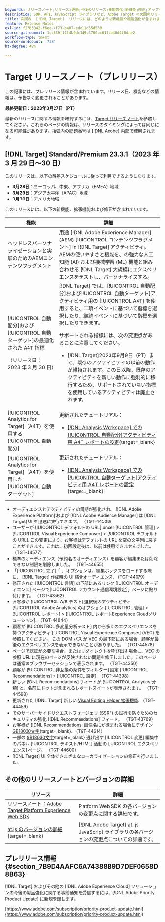 ```yaml
---
keywords: リリースノート;リリース;更新;今後のリリース;機能強化;新機能;修正;アップデート;プレリリース
description: SDK、API、JavaScript ライブラリなど、Adobe Target の次回のリリースに含まれている新機能、機能強化および修正について説明します。
title: 次回の  [!DNL Target]  リリースには、どのような新機能や機能強化が含まれますか？
feature: Release Notes
exl-id: f2783042-f6ee-4f73-b487-ede11d55d530
source-git-commit: 1cc630f12f4b9dc1d9c5700bc6174b40d4f0dae2
workflow-type: tm+mt
source-wordcount: '738'
ht-degree: 48%

---
```


# Target リリースノート（プレリリース）

この記事には、プレリリース情報が含まれています。リリース日、機能などの情報は、予告なく変更されることがあります。

**最終更新日：2023年3月27日（PT）**

最新のリリースに関する情報を確認するには、[Target リリースノート](release-notes.md)を参照してください。これらのページの情報は、リリースのタイミングによっては同じになる可能性があります。括弧内の問題番号は [!DNL Adobe] 内部で使用されます。

## [!DNL Target] Standard/Premium 23.3.1（2023 年 3 月 29 日～30 日）

このリリースは、以下の時差スケジュールに従って利用できるようになります。

* **3月28日**：ヨーロッパ、中東、アフリカ（EMEA）地域
* **3月29日**：アジア太平洋（APAC）地域
* **3月30日**：アメリカ地域

このリリースには、以下の新機能、拡張機能および修正が含まれています。

| 機能 | 詳細 |
|--- |--- |
| ヘッドレスパーソナライゼーションと実験のためのAEMコンテンツフラグメント | 用途 [!DNL Adobe Experience Manager] (AEM) [!UICONTROL コンテンツフラグメント] in [!DNL Target] アクティビティ。 AEMの使いやすさと機能を、の強力な人工知能 (AI) および機械学習 (ML) 機能と組み合わせる [!DNL Target] 大規模にエクスペリエンスをテストし、パーソナライズする。 |
| [!UICONTROL 自動配分]および[!UICONTROL 自動ターゲット]の最適化された A4T 指標<p>（リリース日：2023 年 3 月 30 日） | [!DNL Target] では、[!UICONTROL 自動配分]および[!UICONTROL 自動ターゲット]アクティビティ用の [!UICONTROL A4T] を使用すると、二項イベントに基づいて指標を選択したり、継続イベントに基づいて指標を選択したりできます。<P>サポートされる指標には、次の変更点があることに注意してください。<ul><li>[!DNL Target]2023年9月9日（PT）まで、既存のアクティビティの以前の動作が維持されます。この日以降、既存のアクティビティを新しい動作に強制的に移行するため、サポートされていない指標を使用しているアクティビティは廃止されます。</li></ul> |
| [!UICONTROL Analytics for Target]（A4T）を使用する[!UICONTROL 自動配分] | 更新されたチュートリアル：<ul><li>[ [!DNL Analysis Workspace]  での [!UICONTROL 自動配分]アクティビティ用 A4T レポートの設定](https://experienceleague.adobe.com/docs/target-learn/tutorials/integrations/set-up-a4t-reports-in-analysis-workspace-for-auto-allocate-activities.html?lang=ja){target=_blank}</li></ul> |
| [!UICONTROL Analytics for Target]（A4T）を使用した[!UICONTROL 自動ターゲット] | 更新されたチュートリアル：<ul><li>[ [!DNL Analysis Workspace]  での [!UICONTROL 自動ターゲット]アクティビティ用 A4T レポートの設定](https://experienceleague.adobe.com/docs/target-learn/tutorials/integrations/set-up-a4t-reports-in-analysis-workspace-for-auto-target-activities.html?lang=ja){target=_blank}</li></ul> |

* オーディエンスとアクティビティの同期が強化され、 [!DNL Adobe Experience Platform] および [!DNL Adobe Audience Manager] は [!DNL Target] UI を迅速に実行できます。 （TGT-44568）
* ユーザーが [!UICONTROL デフォルトの URL] under [!UICONTROL 管理] > [!UICONTROL Visual Experience Composer] > [!UICONTROL デフォルトの URL]. この変更により、お客様はデフォルトの URL を空の文字列に戻すことができます。これは、初回設定後は、以前は使用できませんでした。 （TGT-44577）
* 標準のオーディエンス（予約名のオーディエンス）を顧客が編集または削除できない制限を削除しました。 （TGT-44655）
* 「[!UICONTROL 完了]「 」オプションは、編集ボックスをロードする際に、 [!DNL Target] 作成時の UI [結合オーディエンス](/help/main/c-target/combining-multiple-audiences.md). （TGT-44079）
* 修正された [!UICONTROL 言語] の下部にあるリンク [!UICONTROL オーディエンス] ページで[!UICONTROL アカウント通信環境設定]」ページに貼り付けます。 （TGT-43562）
* お客様が [!UICONTROL A/B テスト] 選択後のアクティビティ [!UICONTROL Adobe Analytics] のオプション [!UICONTROL 管理] > [!UICONTROL レポート] > [!UICONTROL レポートExperience Cloudソリューション]. （TGT-44844）
* 顧客が [!UICONTROL 多変量分析テスト] 内から多くのエクスペリエンスを持つアクティビティ [!UICONTROL Visual Experience Composer] (VEC) を参照してください。 この [DOM パス](/help/main/c-experiences/c-visual-experience-composer/viztarget-options.md#dom-path) が VEC の最下部にある場合、顧客が最後のエクスペリエンスを表示できないことがありました。 （TGT-44578）
* ページで認証が必要な場合、またはリダイレクトを呼び出す場合に、VEC の参照 URL に現在のページが反映されない問題を修正しました。このページは通常のブラウザーセッションで表示されます。 （TGT-44350）
* 顧客が [!UICONTROL 非互換の条件をフィルター] 設定 [!UICONTROL Recommendations] > [!UICONTROL 設定]. （TGT-44398）
* 新しい [!DNL Recommendations] フィードが [!UICONTROL Analytics 分類] と、名前にドットが含まれるレポートスイートが表示されます。 （TGT-44598）
* 更新された [!DNL Target] 新しい [Visual Editing Helper 拡張機能](/help/main/c-experiences/c-visual-experience-composer/r-troubleshoot-composer/visual-editing-helper-extension.md). （TGT-44459）
* でのサーバーサイドリクエストフォージェリ (SSRF) の試行を防ぐためのセキュリティの強化 [!DNL Recommendations] フィード。 （TGT-43769）
* お客様が [!DNL Recommendations] 画像名にが含まれる場合にデザイン [GB18030文字](https://en.wikipedia.org/wiki/GB_18030){target=_blank}. （TGT-44614）
* 一部の [GB18030文字](https://en.wikipedia.org/wiki/GB_18030){target=_blank} 逃げ出す [!UICONTROL 変更] 編集中のパネル [!UICONTROL テキスト/HTML] 活動の [!UICONTROL エクスペリエンス] ページ。 （TGT-44600）
* [!DNL Target] UI 全体でさまざまなローカライゼーションの修正を行いました。


## その他のリリースノートとバージョンの詳細

| リソース | 詳細 |
|--- |--- |
| [リリースノート：Adobe Target Platform Experience Web SDK](https://experienceleague.adobe.com/docs/experience-platform/edge/release-notes.html?lang=ja) | Platform Web SDK の各バージョンの変更点に関する詳細です。 |
| [at.js のバージョンの詳細](https://developer.adobe.com/target/implement/client-side/atjs/target-atjs-versions/){target=_blank} | [!DNL Adobe Target] at. js JavaScript ライブラリの各バージョンの変更点についての詳細です。 |


## プレリリース情報 {#section_7B9D4AAFC6A74388B9D7DEF0658D8B63}

[!DNL Target] およびその他の [!DNL Adobe Experience Cloud] ソリューションの今後の製品強化に関する事前通知を受信するには、[!DNL Adobe Priority Product Update] に新規登録します。

[https://www.adobe.com/subscription/priority-product-update.html](https://www.adobe.com/subscription/priority-product-update.html)

